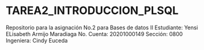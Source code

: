 # TAREA2_INTRODUCCION_PLSQL

Repositorio para la asignación No.2 para Bases de datos II
Estudiante: Yensi ELisabeth Armijo Maradiaga
No. Cuenta: 20201000149
Sección: 0800
Ingeniera: Cindy Euceda
